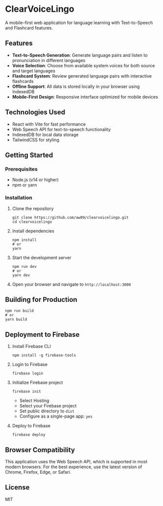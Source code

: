 # ClearVoiceLingo

A mobile-first web application for language learning with Text-to-Speech and Flashcard features.

## Features

- **Text-to-Speech Generation**: Generate language pairs and listen to pronunciation in different languages
- **Voice Selection**: Choose from available system voices for both source and target languages
- **Flashcard System**: Review generated language pairs with interactive flashcards
- **Offline Support**: All data is stored locally in your browser using IndexedDB
- **Mobile-First Design**: Responsive interface optimized for mobile devices

## Technologies Used

- React with Vite for fast performance
- Web Speech API for text-to-speech functionality
- IndexedDB for local data storage
- TailwindCSS for styling

## Getting Started

### Prerequisites

- Node.js (v14 or higher)
- npm or yarn

### Installation

1. Clone the repository
   ```
   git clone https://github.com/aw09/clearvoicelingo.git
   cd clearvoicelingo
   ```

2. Install dependencies
   ```
   npm install
   # or
   yarn
   ```

3. Start the development server
   ```
   npm run dev
   # or
   yarn dev
   ```

4. Open your browser and navigate to `http://localhost:3000`

## Building for Production

```
npm run build
# or
yarn build
```

## Deployment to Firebase

1. Install Firebase CLI
   ```
   npm install -g firebase-tools
   ```

2. Login to Firebase
   ```
   firebase login
   ```

3. Initialize Firebase project
   ```
   firebase init
   ```
   - Select Hosting
   - Select your Firebase project
   - Set public directory to `dist`
   - Configure as a single-page app: `yes`

4. Deploy to Firebase
   ```
   firebase deploy
   ```

## Browser Compatibility

This application uses the Web Speech API, which is supported in most modern browsers. For the best experience, use the latest version of Chrome, Firefox, Edge, or Safari.

## License

MIT